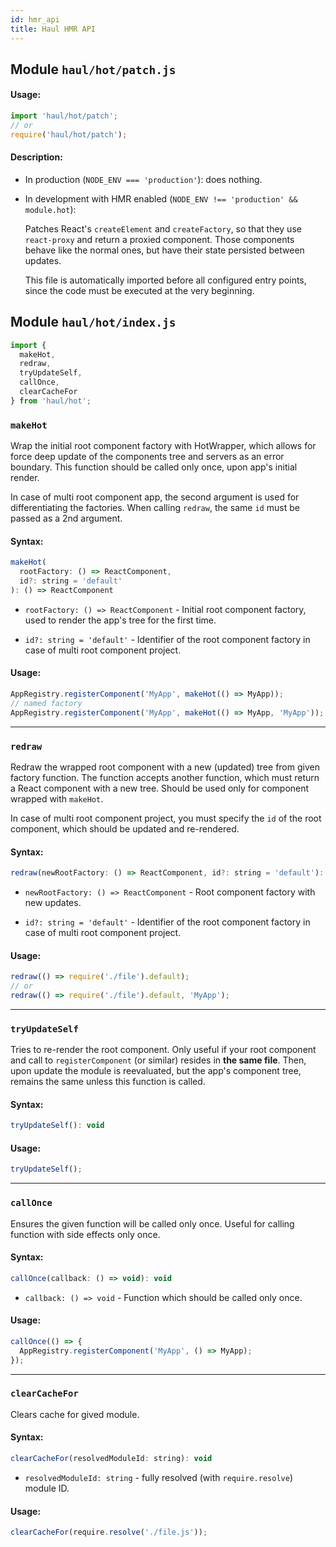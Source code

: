 ```yaml
---
id: hmr_api
title: Haul HMR API
---
```


## Module `haul/hot/patch.js`

#### Usage:

```javascript
import 'haul/hot/patch';
// or
require('haul/hot/patch');
```

#### Description:

* In production (`NODE_ENV === 'production'`):
  does nothing.

* In development with HMR enabled
  (`NODE_ENV !== 'production' && module.hot`):

  Patches React's `createElement` and `createFactory`, so that they use `react-proxy` and return a proxied component. Those components behave like the normal ones, but have their state persisted between updates.

  This file is automatically imported before all configured entry
  points, since the code must be executed at the very beginning.

## Module `haul/hot/index.js`

```javascript
import {
  makeHot,
  redraw,
  tryUpdateSelf,
  callOnce,
  clearCacheFor
} from 'haul/hot';
```

### `makeHot`

Wrap the initial root component factory with HotWrapper, which allows for force deep update of the components tree and servers as an error boundary. This function should be called only once, upon app's initial render.

In case of multi root component app, the second argument is used for differentiating the factories. When calling `redraw`, the same `id` must be passed as a 2nd argument.

#### Syntax:

```javascript
makeHot(
  rootFactory: () => ReactComponent,
  id?: string = 'default'
): () => ReactComponent
```

* `rootFactory: () => ReactComponent` - Initial root component factory, used to render the app's tree for the first time.

* `id?: string = 'default'` - Identifier of the root component factory in case of multi root component project.

#### Usage:

```javascript
AppRegistry.registerComponent('MyApp', makeHot(() => MyApp));
// named factory
AppRegistry.registerComponent('MyApp', makeHot(() => MyApp, 'MyApp'));
```

---
### `redraw`

Redraw the wrapped root component with a new (updated) tree from given factory function. The function accepts another function, which must return a React component with a new tree. Should be used only for component wrapped with `makeHot`.

In case of multi root component project, you must specify the `id` of the root component, which should be updated and re-rendered.

#### Syntax:

```javascript
redraw(newRootFactory: () => ReactComponent, id?: string = 'default'): void
```

* `newRootFactory: () => ReactComponent` - Root component factory with new updates.

* `id?: string = 'default'` - Identifier of the root component factory in case of multi root component project.

#### Usage:

```javascript
redraw(() => require('./file').default);
// or
redraw(() => require('./file').default, 'MyApp');
```

---
### `tryUpdateSelf`

Tries to re-render the root component. Only useful if your root component and call to `registerComponent` (or similar) resides in __the same file__. Then, upon update the module is reevaluated, but the app's component tree, remains the same unless this function is called.

#### Syntax:

```javascript
tryUpdateSelf(): void
```

#### Usage:

```javascript
tryUpdateSelf();
```

---
### `callOnce`

Ensures the given function will be called only once. Useful for calling function with side effects only once.

#### Syntax:

```javascript
callOnce(callback: () => void): void
```

* `callback: () => void` - Function which should be called only once.

#### Usage:

```javascript
callOnce(() => {
  AppRegistry.registerComponent('MyApp', () => MyApp);
});
```

---
### `clearCacheFor`

Clears cache for gived module.

#### Syntax:

```javascript
clearCacheFor(resolvedModuleId: string): void
```

* `resolvedModuleId: string` - fully resolved (with `require.resolve`) module ID.

#### Usage:

```javascript
clearCacheFor(require.resolve('./file.js'));
```

